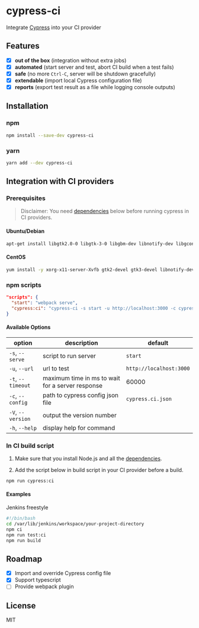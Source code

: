 # cypress-ci

Integrate [Cypress](https://www.cypress.io/) into your CI provider

## Features

- [x] **out of the box** (integration without extra jobs)
- [x] **automated** (start server and test, abort CI build when a test fails)
- [x] **safe** (no more `Ctrl-C`, server will be shutdown gracefully)
- [x] **extendable** (import local Cypress configuration file)
- [x] **reports** (export test result as a file while logging console outputs)

## Installation

### npm

```sh
npm install --save-dev cypress-ci
```

### yarn

```sh
yarn add --dev cypress-ci
```

## Integration with CI providers

### Prerequisites

> Disclaimer: You need [dependencies](https://docs.cypress.io/guides/continuous-integration/introduction.html#Dependencies) below before running cypress in CI providers.

#### Ubuntu/Debian

```sh
apt-get install libgtk2.0-0 libgtk-3-0 libgbm-dev libnotify-dev libgconf-2-4 libnss3 libxss1 libasound2 libxtst6 xauth xvfb
```

#### CentOS

```sh
yum install -y xorg-x11-server-Xvfb gtk2-devel gtk3-devel libnotify-deve
```

### npm scripts

```json
"scripts": {
  "start": "webpack serve",
  "cypress:ci": "cypress-ci -s start -u http://localhost:3000 -c cypress.ci.json"
}
```

#### Available Options

| option            | description                                      | default                 |
| ----------------- | ------------------------------------------------ | ----------------------- |
| `-s`, `--serve`   | script to run server                             | `start`                 |
| `-u`, `--url`     | url to test                                      | `http://localhost:3000` |
| `-t`, `--timeout` | maximum time in ms to wait for a server response | 60000                   |
| `-c`, `--config`  | path to cypress config json file                 | `cypress.ci.json`       |
| `-V`, `--version` | output the version number                        |
| `-h`, `--help`    | display help for command                         |

### In CI build script

1. Make sure that you install Node.js and all the [dependencies](#prerequisites).

2. Add the script below in build script in your CI provider before a build.

```sh
npm run cypress:ci
```

#### Examples

Jenkins freestyle

```bash
#!/bin/bash
cd /var/lib/jenkins/workspace/your-project-directory
npm ci
npm run test:ci
npm run build
```

## Roadmap

- [x] Import and override Cypress config file
- [x] Support typescript
- [ ] Provide webpack plugin

## License

MIT
